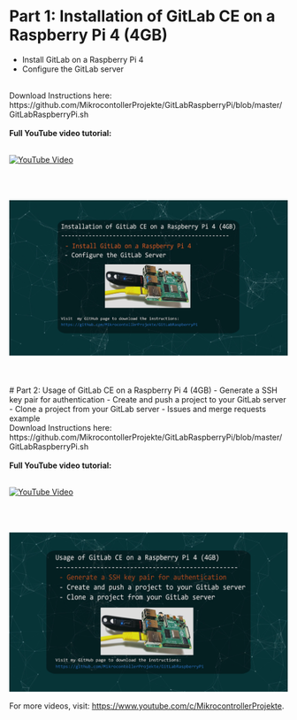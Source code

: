 # Part 1: Installation of GitLab CE on a Raspberry Pi 4 (4GB)
- Install GitLab on a Raspberry Pi 4
- Configure the GitLab server
<br>  
Download Instructions here: https://github.com/MikrocontollerProjekte/GitLabRaspberryPi/blob/master/GitLabRaspberryPi.sh
<br>
<br>
<b>Full YouTube video tutorial:</b>
<br>
<br>

[![YouTube Video](http://img.youtube.com/vi/VVp0buV-wVM/0.jpg)](http://www.youtube.com/watch?v=VVp0buV-wVM "Installation of GitLab CE on a Raspberry Pi 4 (4GB)")


<br>
<br>
<br>
<img src="images/part1.png" width="900">
<br>

<br>
<br>
<br>
# Part 2: Usage of GitLab CE on a Raspberry Pi 4 (4GB)
- Generate a SSH key pair for authentication
- Create and push a project to your GitLab server
- Clone a project from your GitLab server
- Issues and merge requests example
<br>  
Download Instructions here: https://github.com/MikrocontollerProjekte/GitLabRaspberryPi/blob/master/GitLabRaspberryPi.sh
<br>
<br>
<b>Full YouTube video tutorial:</b>
<br>
<br>

[![YouTube Video](http://img.youtube.com/vi/VVp0buV-wVM/0.jpg)](http://www.youtube.com/watch?v=VVp0buV-wVM "Installation of GitLab CE on a Raspberry Pi 4 (4GB)")


<br>
<br>
<br>
<img src="images/part2.png" width="900">
<br>

For more videos, visit: https://www.youtube.com/c/MikrocontrollerProjekte.
